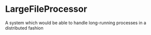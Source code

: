# LargeFileProcessor
A system which would be able to handle long-running processes in a distributed fashion
